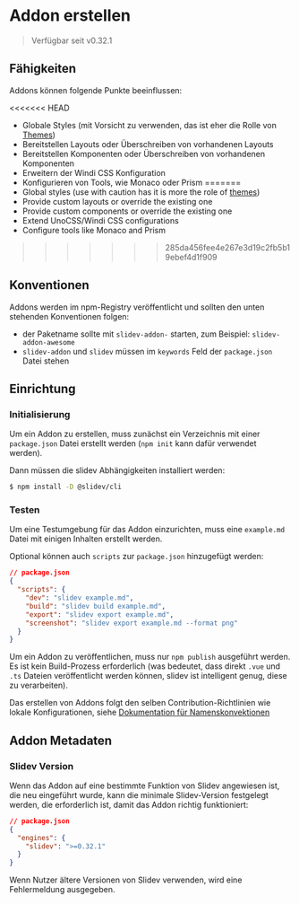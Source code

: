 # Addon erstellen

> Verfügbar seit v0.32.1

## Fähigkeiten

Addons können folgende Punkte beeinflussen:

<<<<<<< HEAD
- Globale Styles (mit Vorsicht zu verwenden, das ist eher die Rolle von [Themes](/themes/use))
- Bereitstellen Layouts oder Überschreiben von vorhandenen Layouts
- Bereitstellen Komponenten oder Überschreiben von vorhandenen Komponenten
- Erweitern der Windi CSS Konfiguration
- Konfigurieren von Tools, wie Monaco oder Prism
=======
- Global styles (use with caution has it is more the role of [themes](/themes/use))
- Provide custom layouts or override the existing one
- Provide custom components or override the existing one
- Extend UnoCSS/Windi CSS configurations
- Configure tools like Monaco and Prism
>>>>>>> 285da456fee4e267e3d19c2fb5b19ebef4d1f909

## Konventionen

Addons werden im npm-Registry veröffentlicht und sollten den unten stehenden Konventionen folgen:

- der Paketname sollte mit `slidev-addon-` starten, zum Beispiel: `slidev-addon-awesome`
- `slidev-addon` und `slidev` müssen im `keywords` Feld der `package.json` Datei stehen

## Einrichtung

### Initialisierung

Um ein Addon zu erstellen, muss zunächst ein Verzeichnis mit einer `package.json` Datei erstellt werden (`npm init` kann dafür verwendet werden).


Dann müssen die slidev Abhängigkeiten installiert werden:

```bash
$ npm install -D @slidev/cli
```

### Testen

Um eine Testumgebung für das Addon einzurichten, muss eine `example.md` Datei mit einigen Inhalten erstellt werden.

Optional können auch `scripts` zur `package.json` hinzugefügt werden:

```json
// package.json
{
  "scripts": {
    "dev": "slidev example.md",
    "build": "slidev build example.md",
    "export": "slidev export example.md",
    "screenshot": "slidev export example.md --format png"
  }
}
```

Um ein Addon zu veröffentlichen, muss nur `npm publish` ausgeführt werden. Es ist kein Build-Prozess erforderlich (was bedeutet, dass direkt `.vue` und `.ts` Dateien veröffentlicht werden können, slidev ist intelligent genug, diese zu verarbeiten).

Das erstellen von Addons folgt den selben Contribution-Richtlinien wie lokale Konfigurationen, siehe [Dokumentation für Namenskonvektionen](/custom/)

## Addon Metadaten

### Slidev Version

Wenn das Addon auf eine bestimmte Funktion von Slidev angewiesen ist, die neu eingeführt wurde, kann die minimale Slidev-Version festgelegt werden, die erforderlich ist, damit das Addon richtig funktioniert: 

```json
// package.json
{
  "engines": {
    "slidev": ">=0.32.1"
  }
}
```

Wenn Nutzer ältere Versionen von Slidev verwenden, wird eine Fehlermeldung ausgegeben.

